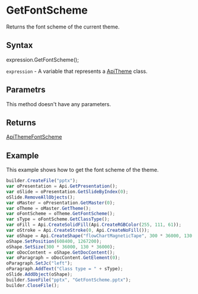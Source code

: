 # GetFontScheme

Returns the font scheme of the current theme.

## Syntax

expression.GetFontScheme();

`expression` - A variable that represents a [ApiTheme](../ApiTheme.md) class.

## Parametrs

This method doesn't have any parameters.

## Returns

[ApiThemeFontScheme](../../ApiThemeFontScheme/ApiThemeFontScheme.md)

## Example

This example shows how to get the font scheme of the theme.

```javascript
builder.CreateFile("pptx");
var oPresentation = Api.GetPresentation();
var oSlide = oPresentation.GetSlideByIndex(0);
oSlide.RemoveAllObjects();
var oMaster = oPresentation.GetMaster(0);
var oTheme = oMaster.GetTheme();
var oFontScheme = oTheme.GetFontScheme();
var sType = oFontScheme.GetClassType();
var oFill = Api.CreateSolidFill(Api.CreateRGBColor(255, 111, 61));
var oStroke = Api.CreateStroke(0, Api.CreateNoFill());
var oShape = Api.CreateShape("flowChartMagneticTape", 300 * 36000, 130 * 36000, oFill, oStroke);
oShape.SetPosition(608400, 1267200);
oShape.SetSize(300 * 36000, 130 * 36000);
var oDocContent = oShape.GetDocContent();
var oParagraph = oDocContent.GetElement(0);
oParagraph.SetJc("left");
oParagraph.AddText("Class type = " + sType);
oSlide.AddObject(oShape);
builder.SaveFile("pptx", "GetFontScheme.pptx");
builder.CloseFile();
```
